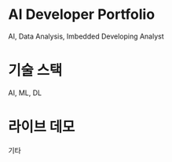 # AI Developer Portfolio

AI, Data Analysis, Imbedded Developing Analyst

# 기술 스택 

AI, ML, DL 

# 라이브 데모 

기타 

